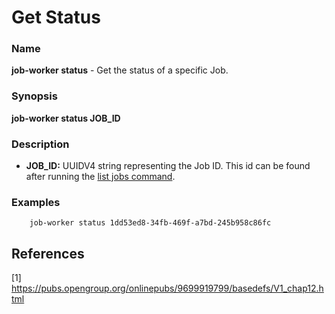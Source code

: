 # Get Status

### Name

<strong>job-worker status</strong> - Get the status of a specific Job.

### Synopsis

<strong>job-worker status JOB_ID</strong>

### Description

* <strong>JOB_ID:</strong> UUIDV4 string representing the Job ID. This id can be found after running the [list jobs command](list-jobs.md).

### Examples

```
    job-worker status 1dd53ed8-34fb-469f-a7bd-245b958c86fc
```

## References

[1] https://pubs.opengroup.org/onlinepubs/9699919799/basedefs/V1_chap12.html